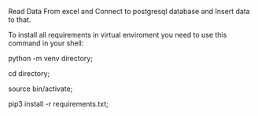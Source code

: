 Read Data From excel and Connect to postgresql database and Insert data to that.

To install all requirements in virtual enviroment you need to use this command in your shell:

python -m venv directory;

cd directory;

source bin/activate;

pip3 install -r requirements.txt;
